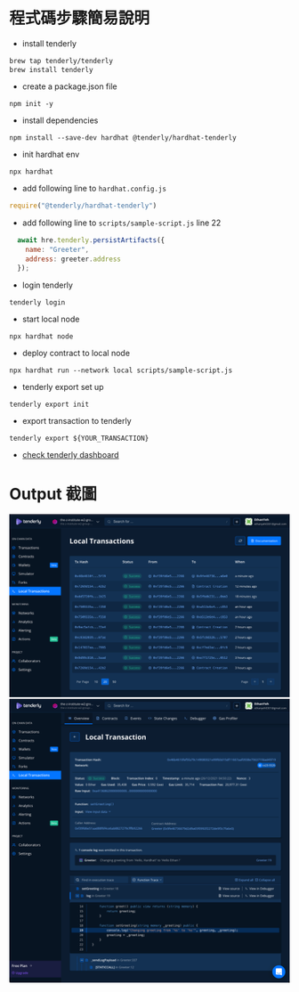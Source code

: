 # 程式碼步驟簡易說明 

- install tenderly
```shell
brew tap tenderly/tenderly
brew install tenderly
```

- create a package.json file
```shell
npm init -y
```

- install dependencies
```shell
npm install --save-dev hardhat @tenderly/hardhat-tenderly
```

- init hardhat env
```shell
npx hardhat 
```

- add following line to `hardhat.config.js`
```javascript
require("@tenderly/hardhat-tenderly")
```
- add following line to `scripts/sample-script.js` line 22
```javascript
  await hre.tenderly.persistArtifacts({
    name: "Greeter",
    address: greeter.address
  });
```
- login tenderly
```shell
tenderly login
```

- start local node
```shell
npx hardhat node
```

- deploy contract to local node
```shell
npx hardhat run --network local scripts/sample-script.js
```

- tenderly export set up  
```shell
tenderly export init
```

- export transaction to tenderly
```shell
tenderly export ${YOUR_TRANSACTION}
```

- [check tenderly dashboard](https://dashboard.tenderly.co/)

# Output 截圖
![](./screenshots/w2_group_coding_hw_2-1.png)
![](./screenshots/w2_group_coding_hw_2-2.png)
